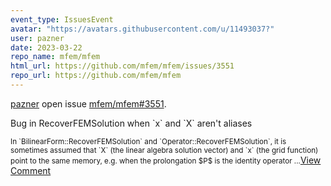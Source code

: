 ```yaml
---
event_type: IssuesEvent
avatar: "https://avatars.githubusercontent.com/u/11493037?"
user: pazner
date: 2023-03-22
repo_name: mfem/mfem
html_url: https://github.com/mfem/mfem/issues/3551
repo_url: https://github.com/mfem/mfem
---
```


<a href='https://github.com/pazner' target='_blank'>pazner</a> open issue <a href='https://github.com/mfem/mfem/issues/3551' target='_blank'>mfem/mfem#3551</a>.

<p>Bug in RecoverFEMSolution when `x` and `X` aren't aliases</p><small>In `BilinearForm::RecoverFEMSolution` and `Operator::RecoverFEMSolution`, it is sometimes assumed that `X` (the linear algebra solution vector) and `x` (the grid function) point to the same memory, e.g. when the prolongation $P$ is the identity operator...</small><a href='https://github.com/mfem/mfem/issues/3551' target='_blank'>View Comment</a>
